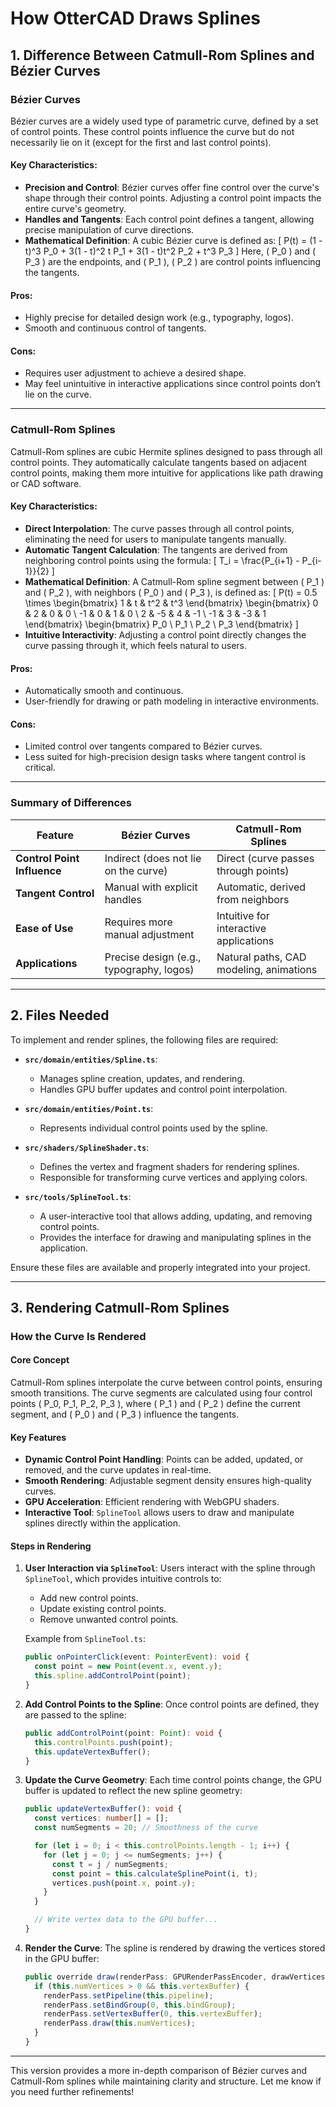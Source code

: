 # **How OtterCAD Draws Splines**

## **1. Difference Between Catmull-Rom Splines and Bézier Curves**

### **Bézier Curves**

Bézier curves are a widely used type of parametric curve, defined by a set of control points. These control points influence the curve but do not necessarily lie on it (except for the first and last control points).

#### **Key Characteristics**:
- **Precision and Control**: Bézier curves offer fine control over the curve's shape through their control points. Adjusting a control point impacts the entire curve's geometry.
- **Handles and Tangents**: Each control point defines a tangent, allowing precise manipulation of curve directions.
- **Mathematical Definition**: A cubic Bézier curve is defined as:
  \[
  P(t) = (1 - t)^3 P_0 + 3(1 - t)^2 t P_1 + 3(1 - t)t^2 P_2 + t^3 P_3
  \]
  Here, \( P_0 \) and \( P_3 \) are the endpoints, and \( P_1 \), \( P_2 \) are control points influencing the tangents.

#### **Pros**:
- Highly precise for detailed design work (e.g., typography, logos).
- Smooth and continuous control of tangents.

#### **Cons**:
- Requires user adjustment to achieve a desired shape.
- May feel unintuitive in interactive applications since control points don’t lie on the curve.

---

### **Catmull-Rom Splines**

Catmull-Rom splines are cubic Hermite splines designed to pass through all control points. They automatically calculate tangents based on adjacent control points, making them more intuitive for applications like path drawing or CAD software.

#### **Key Characteristics**:
- **Direct Interpolation**: The curve passes through all control points, eliminating the need for users to manipulate tangents manually.
- **Automatic Tangent Calculation**: The tangents are derived from neighboring control points using the formula:
  \[
  T_i = \frac{P_{i+1} - P_{i-1}}{2}
  \]
- **Mathematical Definition**: A Catmull-Rom spline segment between \( P_1 \) and \( P_2 \), with neighbors \( P_0 \) and \( P_3 \), is defined as:
  \[
  P(t) = 0.5 \times \begin{bmatrix} 1 & t & t^2 & t^3 \end{bmatrix}
  \begin{bmatrix}
  0 & 2 & 0 & 0 \\
  -1 & 0 & 1 & 0 \\
  2 & -5 & 4 & -1 \\
  -1 & 3 & -3 & 1
  \end{bmatrix}
  \begin{bmatrix} P_0 \\ P_1 \\ P_2 \\ P_3 \end{bmatrix}
  \]
- **Intuitive Interactivity**: Adjusting a control point directly changes the curve passing through it, which feels natural to users.

#### **Pros**:
- Automatically smooth and continuous.
- User-friendly for drawing or path modeling in interactive environments.

#### **Cons**:
- Limited control over tangents compared to Bézier curves.
- Less suited for high-precision design tasks where tangent control is critical.

---

### **Summary of Differences**

| **Feature**               | **Bézier Curves**                            | **Catmull-Rom Splines**                  |
|---------------------------|---------------------------------------------|------------------------------------------|
| **Control Point Influence** | Indirect (does not lie on the curve)        | Direct (curve passes through points)     |
| **Tangent Control**        | Manual with explicit handles                | Automatic, derived from neighbors        |
| **Ease of Use**            | Requires more manual adjustment             | Intuitive for interactive applications   |
| **Applications**           | Precise design (e.g., typography, logos)    | Natural paths, CAD modeling, animations  |

---

## **2. Files Needed**

To implement and render splines, the following files are required:

- **`src/domain/entities/Spline.ts`**:
  - Manages spline creation, updates, and rendering.
  - Handles GPU buffer updates and control point interpolation.

- **`src/domain/entities/Point.ts`**:
  - Represents individual control points used by the spline.

- **`src/shaders/SplineShader.ts`**:
  - Defines the vertex and fragment shaders for rendering splines.
  - Responsible for transforming curve vertices and applying colors.

- **`src/tools/SplineTool.ts`**:
  - A user-interactive tool that allows adding, updating, and removing control points.
  - Provides the interface for drawing and manipulating splines in the application.

Ensure these files are available and properly integrated into your project.

---

## **3. Rendering Catmull-Rom Splines**

### **How the Curve Is Rendered**

#### **Core Concept**
Catmull-Rom splines interpolate the curve between control points, ensuring smooth transitions. The curve segments are calculated using four control points \( P_0, P_1, P_2, P_3 \), where \( P_1 \) and \( P_2 \) define the current segment, and \( P_0 \) and \( P_3 \) influence the tangents.

#### **Key Features**
- **Dynamic Control Point Handling**: Points can be added, updated, or removed, and the curve updates in real-time.
- **Smooth Rendering**: Adjustable segment density ensures high-quality curves.
- **GPU Acceleration**: Efficient rendering with WebGPU shaders.
- **Interactive Tool**: `SplineTool` allows users to draw and manipulate splines directly within the application.

#### **Steps in Rendering**

1. **User Interaction via `SplineTool`**:
   Users interact with the spline through `SplineTool`, which provides intuitive controls to:
   - Add new control points.
   - Update existing control points.
   - Remove unwanted control points.
   
   Example from `SplineTool.ts`:
   ```typescript
   public onPointerClick(event: PointerEvent): void {
     const point = new Point(event.x, event.y);
     this.spline.addControlPoint(point);
   }
   ```

2. **Add Control Points to the Spline**:
   Once control points are defined, they are passed to the spline:
   ```typescript
   public addControlPoint(point: Point): void {
     this.controlPoints.push(point);
     this.updateVertexBuffer();
   }
   ```

3. **Update the Curve Geometry**:
   Each time control points change, the GPU buffer is updated to reflect the new spline geometry:
   ```typescript
   public updateVertexBuffer(): void {
     const vertices: number[] = [];
     const numSegments = 20; // Smoothness of the curve

     for (let i = 0; i < this.controlPoints.length - 1; i++) {
       for (let j = 0; j <= numSegments; j++) {
         const t = j / numSegments;
         const point = this.calculateSplinePoint(i, t);
         vertices.push(point.x, point.y);
       }
     }

     // Write vertex data to the GPU buffer...
   }
   ```

4. **Render the Curve**:
   The spline is rendered by drawing the vertices stored in the GPU buffer:
   ```typescript
   public override draw(renderPass: GPURenderPassEncoder, drawVertices: boolean): void {
     if (this.numVertices > 0 && this.vertexBuffer) {
       renderPass.setPipeline(this.pipeline);
       renderPass.setBindGroup(0, this.bindGroup);
       renderPass.setVertexBuffer(0, this.vertexBuffer);
       renderPass.draw(this.numVertices);
     }
   }
   ```

---

This version provides a more in-depth comparison of Bézier curves and Catmull-Rom splines while maintaining clarity and structure. Let me know if you need further refinements!
